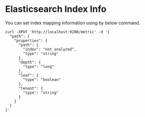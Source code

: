 # Elasticsearch Index Info

You can set index mapping information using by below command.

```
curl -XPUT 'http://localhost:9200/metric' -d '{
  "path": {
    "properties": {
      "path": {
        "index": "not_analyzed",
        "type": "string"
      },
      "depth": {
        "type": "long"
      },
      "leaf": {
        "type": "boolean"
      },
      "tenant": {
        "type": "string"
      }
    }
  }
}'
```